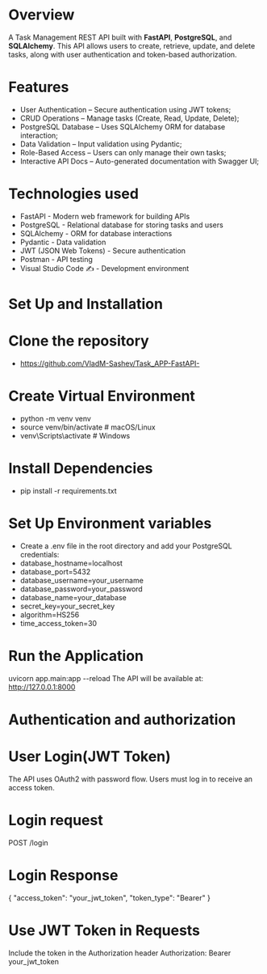 # Overview
A Task Management REST API built with **FastAPI**, **PostgreSQL**, and **SQLAlchemy**. This API allows users to create, retrieve, update, and delete tasks, along with user authentication and token-based authorization.
# Features
 - User Authentication – Secure authentication using JWT tokens;
 - CRUD Operations – Manage tasks (Create, Read, Update, Delete);
 - PostgreSQL Database – Uses SQLAlchemy ORM for database interaction;
 - Data Validation – Input validation using Pydantic;
 - Role-Based Access – Users can only manage their own tasks;
 - Interactive API Docs – Auto-generated documentation with Swagger UI;

# Technologies used
- FastAPI  - Modern web framework for building APIs
- PostgreSQL  - Relational database for storing tasks and users
- SQLAlchemy  - ORM for database interactions
- Pydantic  - Data validation
- JWT (JSON Web Tokens)  - Secure authentication
- Postman  - API testing
- Visual Studio Code ✍ - Development environment
# Set Up and Installation 
# Clone the repository
- https://github.com/VladM-Sashev/Task_APP-FastAPI-
# Create Virtual Environment 
- python -m venv venv
- source venv/bin/activate  # macOS/Linux
- venv\Scripts\activate    # Windows
# Install Dependencies
- pip install -r requirements.txt
# Set Up Environment variables
- Create a .env file in the root directory and add your PostgreSQL credentials:
- database_hostname=localhost
- database_port=5432
- database_username=your_username
- database_password=your_password
- database_name=your_database
- secret_key=your_secret_key
- algorithm=HS256
- time_access_token=30
# Run the Application
uvicorn app.main:app --reload
The API will be available at:
 http://127.0.0.1:8000
# Authentication and authorization 
# User Login(JWT Token)
The API uses OAuth2 with password flow.
Users must log in to receive an access token.
# Login request
POST /login
# Login Response
{
  "access_token": "your_jwt_token",
  "token_type": "Bearer"
}
# Use JWT Token in Requests
Include the token in the Authorization header
Authorization: Bearer your_jwt_token


